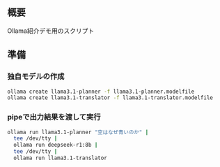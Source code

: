 ## 概要
Ollama紹介デモ用のスクリプト

## 準備
### 独自モデルの作成

```sh
ollama create llama3.1-planner -f llama3.1-planner.modelfile
ollama create llama3.1-translator -f llama3.1-translator.modelfile
```

### pipeで出力結果を渡して実行

```sh
ollama run llama3.1-planner "空はなぜ青いのか" |
  tee /dev/tty |
  ollama run deepseek-r1:8b |
  tee /dev/tty |
  ollama run llama3.1-translator
```
